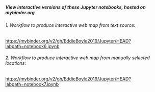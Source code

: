 ##### View interactive versions of these Jupyter notebooks, hosted on mybinder.org

###### 1. Workflow to produce interactive web map from text source:

https://mybinder.org/v2/gh/EddieBoyle2019/Jupyter/HEAD?labpath=notebook6.ipynb

###### 2. Workflow to produce interactive web map from manually selected locations:

https://mybinder.org/v2/gh/EddieBoyle2019/Jupyter/HEAD?labpath=notebook7.ipynb

